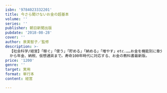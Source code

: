 ```yaml
---
isbn: '9784023332201'
title: 今さら聞けないお金の超基本
volume: ''
series: ''
publisher: 朝日新聞出版
pubdate: '2018-08-28'
cover: ''
author: 泉美智子／監修
description: >-
  【社会科学/経営】「稼ぐ」「使う」「貯める」「納める」「増やす」etc.……お金を機能別に章分けし、一からおさらいできる実用書。スタイリッシュなイラストやインフォグラフィックを使用して、誰にでもわかるように解説。お金って何だろう？
  から年金、納税、仮想通貨まで。寿命100年時代に対応する、お金の教科書最新版。
price: '1200'
genre: ''
target: 実用
format: 単行本
content: 経営

---
```

